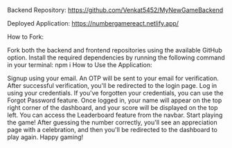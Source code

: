 Backend Repository:
https://github.com/Venkat5452/MyNewGameBackend

Deployed Application:
https://numbergamereact.netlify.app/

How to Fork:

Fork both the backend and frontend repositories using the available GitHub option.
Install the required dependencies by running the following command in your terminal:
npm i
How to Use the Application:

Signup using your email. An OTP will be sent to your email for verification.
After successful verification, you'll be redirected to the login page. Log in using your credentials.
If you've forgotten your credentials, you can use the Forgot Password feature.
Once logged in, your name will appear on the top right corner of the dashboard, and your score will be displayed on the top left.
You can access the Leaderboard feature from the navbar.
Start playing the game! After guessing the number correctly, you'll see an appreciation page with a celebration, and then you'll be redirected to the dashboard to play again.
Happy gaming!

